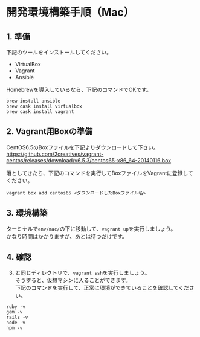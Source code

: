 # 開発環境構築手順（Mac）

## 1. 準備
下記のツールをインストールしてください。  

- VirtualBox
- Vagrant
- Ansible

Homebrewを導入しているなら、下記のコマンドでOKです。  

```
brew install ansible
brew cask install virtualbox
brew cask install vagrant
```

## 2. Vagrant用Boxの準備
CentOS6.5のBoxファイルを下記よりダウンロードして下さい。  
https://github.com/2creatives/vagrant-centos/releases/download/v6.5.3/centos65-x86_64-20140116.box

落としてきたら、下記のコマンドを実行してBoxファイルをVagrantに登録してください。  

```
vagrant box add centos65 <ダウンロードしたBoxファイル名>
```

## 3. 環境構築
ターミナルで`env/mac/`の下に移動して、`vagrant up`を実行しましょう。  
かなり時間はかかりますが、あとは待つだけです。  

## 4. 確認
3. と同じディレクトリで、`vagrant ssh`を実行しましょう。  
そうすると、仮想マシンに入ることができます。  
下記のコマンドを実行して、正常に環境ができていることを確認してください。  

```
ruby -v
gem -v
rails -v
node -v
npm -v
```

